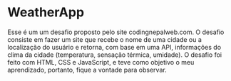 # WeatherApp

Esse é um um desafio proposto pelo site codingnepalweb.com. O desafio consiste em fazer um site que recebe o nome de uma cidade ou a localização do usuário e retorna, com base em uma API, informações do clima da cidade (temperatura, sensação térmica, umidade). O desafio foi feito com HTML, CSS e JavaScript, e teve como objetivo o meu aprendizado, portanto, fique a vontade para observar.
